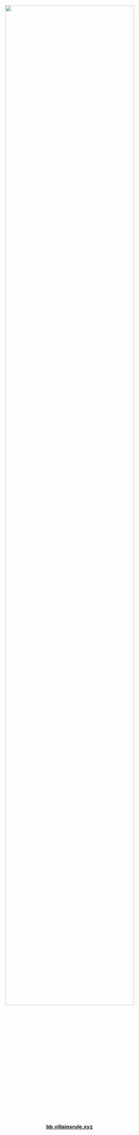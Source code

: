 <div align="center">
    <a href='https://bb.villainsrule.xyz'><img src='https://i.imgur.com/KWp3P7S.png' width='90%'></a>
    <br>
    <h3><a href='https://bb.villainsrule.xyz'>bb.villainsrule.xyz</a></h3>
</div>
